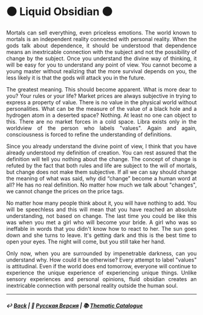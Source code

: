 # ⚫️ Liquid Obsidian ⚫️

<p align="justify">Mortals can sell everything, even priceless emotions. The world known to mortals is an independent reality connected with personal reality. When the gods talk about dependence, it should be understood that dependence means an inextricable connection with the subject and not the possibility of change by the subject. Once you understand the divine way of thinking, it will be easy for you to understand any point of view. You cannot become a young master without realizing that the more survival depends on you, the less likely it is that the gods will attack you in the future.</p>

<p align="justify">The greatest meaning. This should become apparent. What is more dear to you? Your rules or your life? Market prices are always subjective in trying to express a property of value. There is no value in the physical world without personalities. What can be the measure of the value of a black hole and a hydrogen atom in a deserted space? Nothing. At least no one can object to this. There are no market forces in a cold space. Libra exists only in the worldview of the person who labels "values". Again and again, consciousness is forced to refine the understanding of definitions.</p>

<p align="justify">Since you already understand the divine point of view, I think that you have already understood my definition of creation. You can rest assured that the definition will tell you nothing about the change. The concept of change is refuted by the fact that both rules and life are subject to the will of mortals, but change does not make them subjective. If all we can say should change the meaning of what was said, why did “change” become a human word at all? He has no real definition. No matter how much we talk about "changes", we cannot change the prices on the price tags.</p>

<p align="justify">No matter how many people think about it, you will have nothing to add. You will be speechless and this will mean that you have reached an absolute understanding, not based on change. The last time you could be like this was when you met a girl who will become your bride. A girl who was so ineffable in words that you didn't know how to react to her. The sun goes down and she turns to leave. It's getting dark and this is the best time to open your eyes. The night will come, but you still take her hand.</p>

<p align="justify">Only now, when you are surrounded by impenetrable darkness, can you understand why. How could it be otherwise? Every attempt to label "values" is attitudinal. Even if the world does end tomorrow, everyone will continue to experience the unique experience of experiencing unique things. Unlike sensory experiences and personal opinions, fluid obsidian creates an inextricable connection with personal reality outside the human soul.</p>

***

##### ↩️ [Back](index.md) | 🌻 [Русская Версия](obsidian-2.md) | 📚 [Thematic Catalogue](index_t.md)

